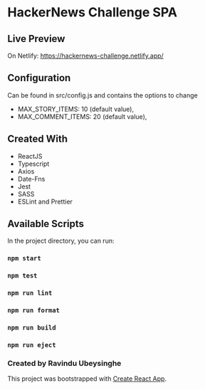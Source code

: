 # HackerNews Challenge SPA

## Live Preview

On Netlify: https://hackernews-challenge.netlify.app/

## Configuration

Can be found in src/config.js and contains the options to change
- MAX_STORY_ITEMS: 10 (default value),
- MAX_COMMENT_ITEMS: 20 (default value),

## Created With 

- ReactJS
- Typescript
- Axios
- Date-Fns
- Jest
- SASS
- ESLint and Prettier

## Available Scripts

In the project directory, you can run:

### `npm start`
### `npm test`
### `npm run lint`
### `npm run format`
### `npm run build`
### `npm run eject`

### Created by Ravindu Ubeysinghe
This project was bootstrapped with [Create React App](https://github.com/facebook/create-react-app).
